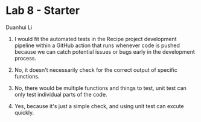 # Lab 8 - Starter

Duanhui Li

1. I would fit the automated tests in the Recipe project development pipeline within a GitHub action that runs whenever code is pushed because we can catch potential issues or bugs early in the development process.

2. No, it doesn't necessarily check for the correct output of specific functions.

3. No, there would be multiple functions and things to test, unit test can only test individual parts of the code.

4. Yes, because it's just a simple check, and using unit test can excute quickly.

